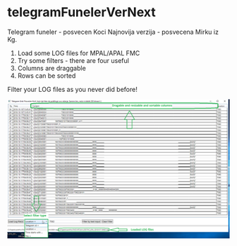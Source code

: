 # telegramFunelerVerNext
Telegram funeler - posvecen Koci
Najnovija verzija - posvecena Mirku iz Kg.
1. Load some LOG files for MPAL/APAL FMC
2. Try some filters - there are four useful 
3. Columns are draggable
4. Rows can be sorted


Filter your LOG files as you never did before!

![](TelegramGridInfo.png)
